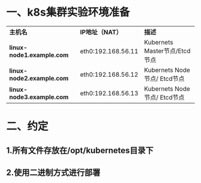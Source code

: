 # 一、k8s集群实验环境准备

<table border="0">
    <tr>
        <td><strong>主机名</strong></td>
        <td><strong>IP地址（NAT）</strong></td>
        <td><strong>描述</strong></td>
    </tr>
     <tr>
        <td><strong>linux-node1.example.com</strong></td>
        <td>eth0:192.168.56.11</td>
        <td>Kubernets Master节点/Etcd节点</td>
    </tr>
    <tr>
        <td><strong>linux-node2.example.com</strong></td>
        <td>eth0:192.168.56.12</td>
        <td>Kubernets Node节点/ Etcd节点</td>
    </tr>
    <tr>
        <td><strong>linux-node3.example.com</strong></td>
        <td>eth0:192.168.56.13</td>
        <td>Kubernets Node节点/ Etcd节点</td>
    </tr>
</table>

# 二、约定
## 1.所有文件存放在/opt/kubernetes目录下 

## 2.使用二进制方式进行部署

